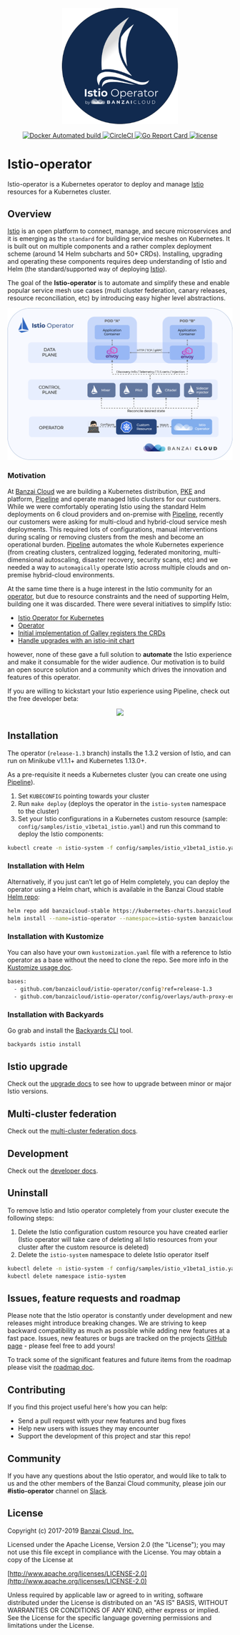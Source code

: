 
<p align="center"><img src="docs/img/istio_operator_logo.png" width="260"></p>

<p align="center">

  <a href="https://hub.docker.com/r/banzaicloud/istio-operator/">
    <img src="https://img.shields.io/docker/cloud/automated/banzaicloud/istio-operator.svg" alt="Docker Automated build">
  </a>

  <a href="https://circleci.com/gh/banzaicloud/istio-operator/tree/master">
    <img src="https://circleci.com/gh/banzaicloud/istio-operator/tree/master.svg?style=shield" alt="CircleCI">
  </a>

  <a href="https://goreportcard.com/report/github.com/banzaicloud/istio-operator">
    <img src="https://goreportcard.com/badge/github.com/banzaicloud/istio-operator" alt="Go Report Card">
  </a>

  <a href="https://github.com/banzaicloud/istio-operator/">
    <img src="https://img.shields.io/badge/license-Apache%20v2-orange.svg" alt="license">
  </a>

</p>

# Istio-operator

Istio-operator is a Kubernetes operator to deploy and manage [Istio](https://istio.io/) resources for a Kubernetes cluster.

## Overview

[Istio](https://istio.io/) is an open platform to connect, manage, and secure microservices and it is emerging as the `standard` for building service meshes on Kubernetes. It is built out on multiple components and a rather complex deployment scheme (around 14 Helm subcharts and 50+ CRDs). Installing, upgrading and operating these components requires deep understanding of Istio and Helm (the standard/supported way of deploying [Istio](https://istio.io/)).

The goal of the **Istio-operator** is to automate and simplify these and enable popular service mesh use cases (multi cluster federation, canary releases, resource reconciliation, etc) by introducing easy higher level abstractions.

![Istio Operator](/docs/img/operator.png)

### Motivation

At [Banzai Cloud](https://banzaicloud.com) we are building a Kubernetes distribution, [PKE](https://github.com/banzaicloud/pke) and platform, [Pipeline](https://github.com/banzaicloud/pipeline) and operate managed Istio clusters for our customers. While we were comfortably operating Istio using the standard Helm deployments on 6 cloud providers and on-premise with [Pipeline](https://github.com/banzaicloud/pipeline), recently our customers were asking for multi-cloud and hybrid-cloud service mesh deployments. This required lots of configurations, manual interventions during scaling or removing clusters from the mesh and become an operational burden. [Pipeline](https://github.com/banzaicloud/pipeline) automates the whole Kubernetes experience (from creating clusters, centralized logging, federated monitoring, multi-dimensional autoscaling, disaster recovery, security scans, etc) and we needed a way to `automagically` operate Istio across multiple clouds and on-premise hybrid-cloud environments.

At the same time there is a huge interest in the Istio community for an [operator](https://github.com/istio/istio/issues/9333), but due to resource constraints and the need of supporting Helm, building one it was discarded. There were several initiatives to simplify Istio:

- [Istio Operator for Kubernetes](https://github.com/istio/istio/issues/9333)
- [Operator](https://github.com/istio/istio/pull/10015)
- [Initial implementation of Galley registers the CRDs](https://github.com/istio/istio/pull/10120)
- [Handle upgrades with an istio-init chart](https://github.com/istio/istio/pull/10562)

however, none of these gave a full solution to **automate** the Istio experience and make it consumable for the wider audience. Our motivation is to build an open source solution and a community which drives the innovation and features of this operator.

If you are willing to kickstart your Istio experience using Pipeline, check out the free developer beta:
<p align="center">
  <a href="https://beta.banzaicloud.io">
  <img src="https://camo.githubusercontent.com/a487fb3128bcd1ef9fc1bf97ead8d6d6a442049a/68747470733a2f2f62616e7a6169636c6f75642e636f6d2f696d672f7472795f706970656c696e655f627574746f6e2e737667">
  </a>
</p>

## Installation

The operator (`release-1.3` branch) installs the 1.3.2 version of Istio, and can run on Minikube v1.1.1+ and Kubernetes 1.13.0+.

As a pre-requisite it needs a Kubernetes cluster (you can create one using [Pipeline](https://github.com/banzaicloud/pipeline)).

1. Set `KUBECONFIG` pointing towards your cluster
2. Run `make deploy` (deploys the operator in the `istio-system` namespace to the cluster)
3. Set your Istio configurations in a Kubernetes custom resource (sample: `config/samples/istio_v1beta1_istio.yaml`) and run this command to deploy the Istio components:

```bash
kubectl create -n istio-system -f config/samples/istio_v1beta1_istio.yaml
```

### Installation with Helm

Alternatively, if you just can’t let go of Helm completely, you can deploy the operator using a Helm chart, which is available in the Banzai Cloud stable [Helm repo](deploy/charts/istio-operator):

```bash
helm repo add banzaicloud-stable https://kubernetes-charts.banzaicloud.com/
helm install --name=istio-operator --namespace=istio-system banzaicloud-stable/istio-operator
```

### Installation with Kustomize

You can also have your own `kustomization.yaml` file with a reference to Istio operator as a base without the need to clone the repo. See more info in the [Kustomize usage doc](config/README.md).

```bash
bases:
  - github.com/banzaicloud/istio-operator/config?ref=release-1.3
  - github.com/banzaicloud/istio-operator/config/overlays/auth-proxy-enabled?ref=release-1.3
```

### Installation with Backyards

Go grab and install the [Backyards CLI](https://github.com/banzaicloud/backyards-cli) tool.

```bash
backyards istio install
```

## Istio upgrade

Check out the [upgrade docs](docs/upgrade.md) to see how to upgrade between minor or major Istio versions.

## Multi-cluster federation

Check out the [multi-cluster federation docs](docs/federation/README.md).

## Development

Check out the [developer docs](docs/developer.md).

## Uninstall

To remove Istio and Istio operator completely from your cluster execute the following steps:

1. Delete the Istio configuration custom resource you have created earlier (Istio operator will take care of deleting all Istio resources from your cluster after the custom resource is deleted)
2. Delete the `istio-system` namespace to delete Istio operator itself

```bash
kubectl delete -n istio-system -f config/samples/istio_v1beta1_istio.yaml
kubectl delete namespace istio-system
```

## Issues, feature requests and roadmap

Please note that the Istio operator is constantly under development and new releases might introduce breaking changes. We are striving to keep backward compatibility as much as possible while adding new features at a fast pace. Issues, new features or bugs are tracked on the projects [GitHub page](https://github.com/banzaicloud/istio-operator/issues) - please feel free to add yours!

To track some of the significant features and future items from the roadmap please visit the [roadmap doc](docs/roadmap.md).

## Contributing

If you find this project useful here's how you can help:

- Send a pull request with your new features and bug fixes
- Help new users with issues they may encounter
- Support the development of this project and star this repo!

## Community

 If you have any questions about the Istio operator, and would like to talk to us and the other members of the Banzai Cloud community, please join our **#istio-operator** channel on [Slack](https://slack.banzaicloud.io/).

## License

Copyright (c) 2017-2019 [Banzai Cloud, Inc.](https://banzaicloud.com)

Licensed under the Apache License, Version 2.0 (the "License");
you may not use this file except in compliance with the License.
You may obtain a copy of the License at

[http://www.apache.org/licenses/LICENSE-2.0](http://www.apache.org/licenses/LICENSE-2.0)

Unless required by applicable law or agreed to in writing, software
distributed under the License is distributed on an "AS IS" BASIS,
WITHOUT WARRANTIES OR CONDITIONS OF ANY KIND, either express or implied.
See the License for the specific language governing permissions and
limitations under the License.
